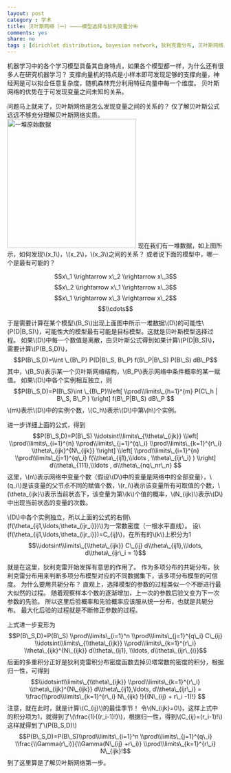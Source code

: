 ```yaml
---
layout: post 
category : 学术
title: 贝叶斯网络（一）————模型选择与狄利克雷分布
comments: yes
share: no
tags : [dirichlet distribution, bayesian network, 狄利克雷分布, 贝叶斯网络, 模型选择, 机器学习 ]
---
```


机器学习中的各个学习模型具备其自身特点，如果各个模型都一样，为什么还有很多人在研究机器学习？
支撑向量机的特点是小样本即可发现足够的支撑向量，神经网是可以拟合任意复杂度，随机森林充分利用特征向量中每一个维度。
贝叶斯网络的优势在于可发现变量之间未知的关系。

问题马上就来了，贝叶斯网络是怎么发现变量之间的关系的？
仅了解贝叶斯公式远远不够充分理解贝叶斯网络实质。
<img src="https://2s66lw.blu.livefilestore.com/y2pNiXhG2EtuGyeEIBcuntEYUy4ryMPp-ay3g4ZHVtSVB8IERVo0zKK72YC9nxcoy5t3vJhXFU2zKtZeRZFFyPkcqirv66ykW6yWDeTYIoggXg/bayesiandata.png" alt="一堆原始数据" width="300"/> 
现在我们有一堆数据，如上图所示，如何发现\\(x\_1\\)，\\(x\_2\\)，\\(x\_3\\)之间的关系？
或者说下面的模型中，哪一个是最有可能的？

$$x\_1 \\rightarrow x\_2 \\rightarrow x\_3$$
$$x\_2 \\rightarrow x\_1 \\rightarrow x\_3$$
$$x\_1 \\rightarrow x\_3 \\rightarrow x\_2$$
$$\\cdots$$

于是需要计算在某个模型\\(B\_S\\)出现上面图中所示一堆数据\\(D\\)的可能性\\(P(D|B\_S)\\)，可能性大的模型最有可能是目标模型。这就是贝叶斯模型选择过程。
如果\\(D\\)中每一个数值是离散，由贝叶斯公式得到如果计算\\(P(D|B\_S)\\)，需要计算\\(P(B\_S,D)\\)， 
$$P(B\_S,D)=\\int \_{B\_P} P(D|B\_S, B\_P) f(B\_P|B\_S) P(B\_S) dB\_P$$
其中，\\(B\_S\\)表示某一个贝叶斯网络结构，\\(B\_P\\)表示网络中条件概率的某一赋值。
如果\\(D\\)中各个实例相互独立，则 
$$P(B\_S,D)=P(B\_S)\int \_{B\_P}\\left[ \\prod\\limits\_{h=1}^{m} P(C\_h | B\_S, B\_P ) \\right] f(B\_P|B\_S) dB\_P $$
\\(m\\)表示\\(D\\)中的实例个数，\\(C\_h\\)表示\\(D\\)中第\\(h\\)个实例。

进一步详细上面的公式，得到
$$P(B\_S,D)=P(B\_S) \\idotsint\\limits\_{\\theta\_{ijk}}  \\left[ \\prod\\limits\_{i=1}^{n} \\prod\\limits\_{j=1}^{q\_i} \\prod\\limits\_{k=1}^{r\_i} \\theta\_{ijk}^{N\_{ijk}} \\right] \\left[ \\prod\\limits\_{i=1}^{n} \\prod\\limits\_{j=1}^{q\_i} f(\\theta\_{ij1},\\ldots , \\theta\_{ijr\_i} ) \\right] d\\theta\_{111},\\ldots , d\\theta\_{nq\_nr\_n} $$
这里，\\(n\\)表示网络中变量个数（假设\\(D\\)中的变量是网络中的全部变量），\\(q\_i\\)是该变量的父节点不同的赋值个数，\\(r\_i\\)表示该变量所有可取值的个数，\\(\\theta\_{ijk}\\)表示当前状态下，该变量为第\\(k\\)个值的概率，\\(N\_{ijk}\\)表示\\(D\\)中出现当前状态的变量的次数。

\\(D\\)中各个实例独立，所以上面的公式的右侧\\(f(\\theta\_{ij1,\\ldots,\\theta\_{ijr\_i}})\\)为一常数密度（一根水平直线）。
设\\(f(\\theta\_{ij1,\\ldots,\\theta\_{ijr\_i}})=C\_{ij}\\)，在所有的\\(k\\)上积分为1
$$\\idotsint\\limits\_{\\theta\_{ijk}} C\_{ij} d\\theta\_{ij1},\\ldots, d\\theta\_{ijr\_i = 1}$$


就是在这里，狄利克雷开始发挥有意思的作用了。
作为多项分布的共轭分布，狄利克雷分布用来判断多项分布模型对应的不同数据集下，该多项分布模型的可信度。
为什么要用共轭分布？
直观上，选择模型的参数的过程类似一个不断进行最大似然的过程。
随着观察样本个数的逐渐增加，上一次的参数后验又变为下一次参数的先验。
所以这里后验概率和先验概率应该服从统一分布，也就是共轭分布。
最大化后验的过程就是不断修正参数的过程。

上式进一步变形为
$$P(B\_S,D)=P(B\_S) \\prod\\limits\_{i=1}^n \\prod\\limits\_{j=1}^{q\_i} C\_{ij} \\idotsint\\limits\_{\\theta\_{ijk}} \\prod\\limits\_{k=1}^{r\_i} \\theta\_{ijk}^{N\_{ijk}} d\\theta\_{ij1}, \\ldots, d\\theta\_{ijr\_{i}}$$
后面的多重积分正好是狄利克雷积分布密度函数去掉贝塔常数的密度的积分，根据归一性，可得到
$$\\idotsint\\limits\_{\\theta\_{ijk}} \\prod\\limits\_{k=1}^{r\_i} \\theta\_{ijk}^{N\_{ijk}} d\\theta\_{ij1},\ldots, d\\theta\_{ijr\_i} = \\frac{\\prod\\limits\_{k=1}^{r\_i} N\_{ijk} !}{(N\_{ij} + r\_i -1)!} $$
注意，就在此时，就是计算\\(C\_{ij}\\)的最佳季节！
令\\(N\_{ijk}=0\\)，这样上式中的积分项为1，就得到了\\(\\frac{1}{(r\_i-1)!}\\)，根据归一性，得到\\(C\_{ij}=(r\_i-1)!\\)
这样就得到了\\(P(B\_S,D)\\)
$$P(B\_S,D)=P(B\_S)\\prod\\limits\_{i=1}^n \\prod\\limits\_{j=1}^{q\_i} \\frac{\\Gamma(r\_i)}{\\Gamma(N\_{ij} +r\_i)} \\prod\\limits\_{k=1}^{r\_i} N\_{ijk}!$$
到了这里算是了解贝叶斯网络第一步。
